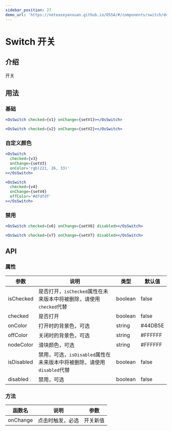 ```yaml
---
sidebar_position: 27
demo_url: 'https://neteaseyanxuan.github.io/OSSA/#/components/switch/demo/index'
---
```


# Switch 开关

## 介绍
开关

## 用法
### 基础
```jsx
<OsSwitch checked={v1} onChange={setV1}></OsSwitch>

<OsSwitch checked={v2} onChange={setV2}></OsSwitch>
```
### 自定义颜色
```jsx
<OsSwitch
  checked={v3}
  onChange={setV3}
  onColor='rgb(221, 26, 33)'
></OsSwitch>

<OsSwitch
  checked={v4}
  onChange={setV4}
  offColor='#dfdfdf'
></OsSwitch>
```
### 禁用
```jsx
<OsSwitch checked={v6} onChange={setV6} disabled></OsSwitch>

<OsSwitch checked={v7} onChange={setV7} disabled></OsSwitch>
```



## API
### 属性
|参数|说明|类型|默认值|
|------|------|------|------|
|isChecked|是否打开，`isChecked`属性在未来版本中将被删除，请使用`checked`代替|boolean|false|
|checked|是否打开|boolean|false|
|onColor|打开时的背景色，可选|string|#44DB5E|
|offColor|关闭时的背景色，可选|string|#FFFFFF|
|nodeColor|滑块颜色，可选|string|#FFFFFF|
|isDisabled|禁用，可选，`isDisabled`属性在未来版本中将被删除，请使用`disabled`代替|boolean|false|
|disabled|禁用，可选|boolean|false|


### 方法
|函数名|说明|参数|
|------|------|------|
|onChange|点击时触发，必选|开关新值|

